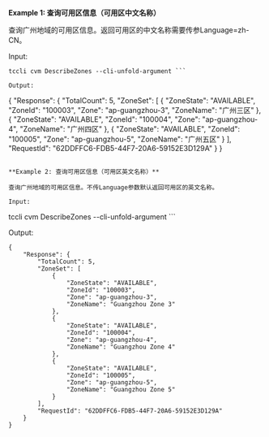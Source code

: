 **Example 1: 查询可用区信息（可用区中文名称）**

查询广州地域的可用区信息。返回可用区的中文名称需要传参Language=zh-CN。

Input: 

```
tccli cvm DescribeZones --cli-unfold-argument ```

Output: 
```
{
    "Response": {
        "TotalCount": 5,
        "ZoneSet": [
            {
                "ZoneState": "AVAILABLE",
                "ZoneId": "100003",
                "Zone": "ap-guangzhou-3",
                "ZoneName": "广州三区"
            },
            {
                "ZoneState": "AVAILABLE",
                "ZoneId": "100004",
                "Zone": "ap-guangzhou-4",
                "ZoneName": "广州四区"
            },
            {
                "ZoneState": "AVAILABLE",
                "ZoneId": "100005",
                "Zone": "ap-guangzhou-5",
                "ZoneName": "广州五区"
            }
        ],
        "RequestId": "62DDFFC6-FDB5-44F7-20A6-59152E3D129A"
    }
}
```

**Example 2: 查询可用区信息（可用区英文名称）**

查询广州地域的可用区信息。不传Language参数默认返回可用区的英文名称。

Input: 

```
tccli cvm DescribeZones --cli-unfold-argument ```

Output: 
```
{
    "Response": {
        "TotalCount": 5,
        "ZoneSet": [
            {
                "ZoneState": "AVAILABLE",
                "ZoneId": "100003",
                "Zone": "ap-guangzhou-3",
                "ZoneName": "Guangzhou Zone 3"
            },
            {
                "ZoneState": "AVAILABLE",
                "ZoneId": "100004",
                "Zone": "ap-guangzhou-4",
                "ZoneName": "Guangzhou Zone 4"
            },
            {
                "ZoneState": "AVAILABLE",
                "ZoneId": "100005",
                "Zone": "ap-guangzhou-5",
                "ZoneName": "Guangzhou Zone 5"
            }
        ],
        "RequestId": "62DDFFC6-FDB5-44F7-20A6-59152E3D129A"
    }
}
```

